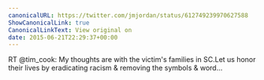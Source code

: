 ```yaml
---
canonicalURL: https://twitter.com/jmjordan/status/612749239970627588
ShowCanonicalLink: true
CanonicalLinkText: View original on
date: 2015-06-21T22:29:37+00:00
---
```

RT @tim_cook: My thoughts are with the victim's families in SC.Let us honor their lives by eradicating racism &amp; removing the symbols &amp; word…